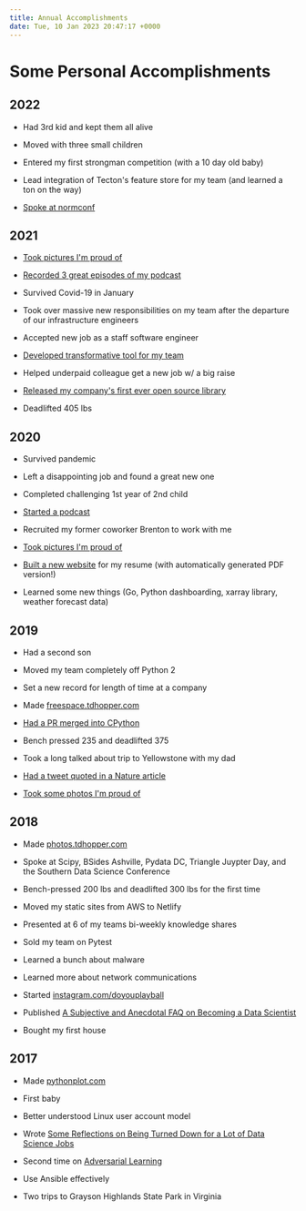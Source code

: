```yaml
---
title: Annual Accomplishments
date: Tue, 10 Jan 2023 20:47:17 +0000
---
```

# Some Personal Accomplishments

## 2022

  * Had 3rd kid and kept them all alive

  * Moved with three small children

  * Entered my first strongman competition (with a 10 day old baby)

  * Lead integration of Tecton's feature store for my team (and learned a ton on the way)

  * [Spoke at normconf](https://www.youtube.com/watch?v=6flt_3yMNb0)

## 2021

  * [Took pictures I'm proud of](https://photos.tdhopper.com/2021-best-of )

  * [Recorded 3 great episodes of my podcast](https://podcast.tdhopper.com  )

  * Survived Covid-19 in January 

  * Took over massive new responsibilities on my team after the departure of our infrastructure engineers

  * Accepted new job as a staff software engineer

  * [Developed transformative tool for my team](https://twitter.com/tdhopper/status/1455522288711913481)

  * Helped underpaid colleague get a new job w/ a big raise

  * [Released my company's first ever open source library](https://pypi.org/project/intake-pattern-catalog/)

  * Deadlifted 405 lbs

## 2020

  * Survived pandemic

  * Left a disappointing job and found a great new one

  * Completed challenging 1st year of 2nd child

  * [Started a podcast](https://podcast.tdhopper.com)

  * Recruited my former coworker Brenton to work with me

  * [Took pictures I'm proud of ](https://photos.tdhopper.com/2020-best-of)

  * [Built a new website](https://resume.tdhopper.com) for my resume (with automatically generated PDF version!)

  * Learned some new things (Go, Python dashboarding, xarray library, weather forecast data)

## 2019

  * Had a second son 

  * Moved my team completely off Python 2

  * Set a new record for length of time at a company 

  * Made [freespace.tdhopper.com](https://freespace.tdhopper.com)

  * [Had a PR merged into CPython](https://github.com/python/cpython/pull/11847)

  * Bench pressed 235 and deadlifted 375 

  * Took a long talked about trip to Yellowstone with my dad

  * [Had a tweet quoted in a Nature article](https://nature.com/articles/d41586-019-02046-0)

  * [Took some photos I'm proud of](https://photos.tdhopper.com/2019-best-of)

## 2018

  * Made [photos.tdhopper.com](http://photos.tdhopper.com)

  * Spoke at Scipy, BSides Ashville, Pydata DC, Triangle Juypter Day, and the Southern Data Science Conference

  * Bench-pressed 200 lbs and deadlifted 300 lbs for the first time

  * Moved my static sites from AWS to Netlify

  * Presented at 6 of my teams bi-weekly knowledge shares

  * Sold my team on Pytest

  * Learned a bunch about malware

  * Learned more about network communications

  * Started [instagram.com/doyouplayball ](http://instagram.com/doyouplayball)

  * Published [A Subjective and Anecdotal FAQ on Becoming a Data Scientist](https://tdhopper.com/blog/faq/)

  * Bought my first house

## 2017

  * Made [pythonplot.com](https://pythonplot.com)

  * First baby

  * Better understood Linux user account model

  * Wrote [Some Reflections on Being Turned Down for a Lot of Data Science Jobs](https://tdhopper.com/blog/some-reflections-on-being-turned-down-for-a-lot-of-data-science-jobs/)

  * Second time on [Adversarial Learning](https://adversariallearning.com)

  * Use Ansible effectively

  * Two trips to Grayson Highlands State Park in Virginia  
